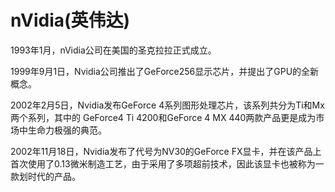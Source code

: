 # nVidia(英伟达)

1993年1月，nVidia公司在美国的圣克拉拉正式成立。

1999年9月1日，Nvidia公司推出了GeForce256显示芯片，并提出了GPU的全新概念。

2002年2月5日，Nvidia发布GeForce 4系列图形处理芯片，该系列共分为Ti和Mx两个系列，其中的 GeForce4 Ti 4200和GeForce 4 MX 440两款产品更是成为市场中生命力极强的典范。

2002年11月18日，Nvidia发布了代号为NV30的GeForce FX显卡，并在该产品上首次使用了0.13微米制造工艺，由于采用了多项超前技术，因此该显卡也被称为一款划时代的产品。